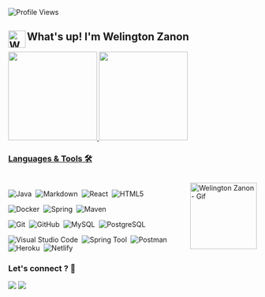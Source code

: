 ![Profile Views](http://estruyf-github.azurewebsites.net/api/VisitorHit?user=WelingtonZanon&repo=WelingtonZanon&countColorcountColor)
## <img height="35em" alt="Welington Zanon - icon" align="left" src="https://user-images.githubusercontent.com/29296616/134011631-9bd337b5-2624-44bc-b4b9-2e132a62a8c9.png"> What's up! I'm Welington Zanon

<div> 
  <a href="https://github.com/WelingtonZanon">
  <img height="180em" src="https://github-readme-stats.vercel.app/api?username=WelingtonZanon&show_icons=true&theme=tokyonight&include_all_commits=true&count_private=true"/>
  <img height="180em" src="https://github-readme-stats.vercel.app/api/top-langs/?username=WelingtonZanon&layout=compact&langs_count=7&theme=tokyonight"/>
</div>
  
   ### Languages & Tools 🛠
  
<div style="display: inline_block"><br> 
  
  <a href="https://www.linkedin.com/in/welingtonzanon/">
    <img height="135em" align="right" alt="Welington Zanon - Gif" src="https://thumbs.gfycat.com/WelldocumentedUnevenAustraliankelpie-size_restricted.gif">
  </a>
    
![Java](https://img.shields.io/badge/Java-ED8B00?style=flat&logo=java&logoColor=white)&nbsp;
![Markdown](https://img.shields.io/badge/Markdown-000000?style=flat&logo=markdown&logoColor=white)&nbsp;
![React](https://img.shields.io/badge/React-20232A?style=flat&logo=react&logoColor=61DAFB)&nbsp;
![HTML5](https://img.shields.io/badge/HTML-239120?style=flat&logo=html5&logoColor=white)&nbsp;

![Docker](https://img.shields.io/badge/-Docker-05122A?style=flat&logo=docker)&nbsp;
![Spring](https://img.shields.io/badge/-Spring-05122A?style=flat&logo=spring&logoColor=white)&nbsp;
![Maven](https://img.shields.io/badge/-Maven-05122A?style=flat&logo=apache-maven&logoColor=white)&nbsp;

![Git](https://img.shields.io/badge/-Git-05122A?style=flat&logo=git)&nbsp;
![GitHub](https://img.shields.io/badge/-GitHub-05122A?style=flat&logo=github)&nbsp;
![MySQL](https://img.shields.io/badge/-MySQL-05122A?style=flat&logo=mysql&logoColor=white)&nbsp;
![PostgreSQL](https://img.shields.io/badge/-PostgreSQL-05122A?style=flat&logo=postgresql)&nbsp;

![Visual Studio Code](https://img.shields.io/badge/-Visual%20Studio%20Code-05122A?style=flat&logo=visual-studio-code&logoColor=007ACC)&nbsp;
![Spring Tool](https://img.shields.io/badge/Spring-6DB33F?style=flat&logo=spring&logoColor=white)&nbsp;
![Postman](https://img.shields.io/badge/-Postman-05122A?style=flat&logo=postman)&nbsp;
![Heroku](https://img.shields.io/badge/Heroku-430098?style=flat&logo=heroku&logoColor=white)&nbsp;
![Netlify](https://img.shields.io/badge/Netlify-00C7B7?style=flat&logo=netlify&logoColor=white)&nbsp;
    
</div>
  
### Let's connect ? 🤝
   
<div>   	
 <a href="mailto:welington_zanon@hotmail.com" target="_blank"><img src="https://img.shields.io/badge/Microsoft_Outlook-0078D4?style=for-the-badge&logo=microsoft-outlook&logoColor=white target="_blank"></a>
  <a href="https://www.linkedin.com/in/welingtonzanon/" target="_blank"><img src="https://img.shields.io/badge/-LinkedIn-%230077B5?style=for-the-badge&logo=linkedin&logoColor=white" target="_blank"></a>  
</div>
